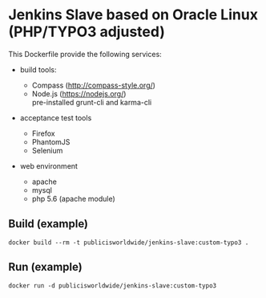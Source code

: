 # Jenkins Slave based on Oracle Linux (PHP/TYPO3 adjusted)

This Dockerfile provide the following services:

* build tools:
  * Compass (http://compass-style.org/)
  * Node.js (https://nodejs.org/)  
    pre-installed grunt-cli and karma-cli

* acceptance test tools
  * Firefox
  * PhantomJS
  * Selenium

* web environment
  * apache
  * mysql
  * php 5.6 (apache module)

## Build (example)
`docker build --rm -t publicisworldwide/jenkins-slave:custom-typo3 .`

## Run (example)
`docker run -d publicisworldwide/jenkins-slave:custom-typo3`
